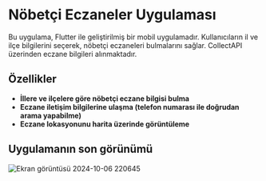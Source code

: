 # **Nöbetçi Eczaneler Uygulaması**
Bu uygulama, Flutter ile geliştirilmiş bir mobil uygulamadır. Kullanıcıların il ve ilçe bilgilerini seçerek, nöbetçi eczaneleri bulmalarını sağlar. CollectAPI üzerinden eczane bilgileri alınmaktadır.

## **Özellikler**
- **İllere ve ilçelere göre nöbetçi eczane bilgisi bulma**
- **Eczane iletişim bilgilerine ulaşma (telefon numarası ile doğrudan arama yapabilme)**
- **Eczane lokasyonunu harita üzerinde görüntüleme**

## **Uygulamanın son görünümü**

![Ekran görüntüsü 2024-10-06 220645](https://github.com/user-attachments/assets/77b5b613-0ae7-41c5-b39f-366af962cf9c)
